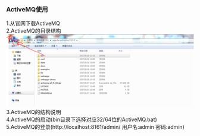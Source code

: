 ### ActiveMQ使用
1.从官网下载ActiveMQ     
2.ActiveMQ的目录结构    
 ![图片](imgs/ActiveMQ目录结构.PNG)
3.ActiveMQ的结构说明     
4.ActiveMQ的启动(bin目录下选择对应32/64位的ActiveMQ.bat)           
5.ActiveMQ的登录(http://localhost:8161/admin/      用户名:admin 密码:admin)
